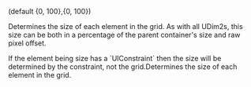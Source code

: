 (default {0, 100},{0, 100})

Determines the size of each element in the grid. As with all UDim2s, this size can be both in a percentage of the parent container's size and raw pixel offset.

If the element being size has a \`UIConstraint\` then the size will be determined by the constraint, not the grid.Determines the size of each element in the grid.